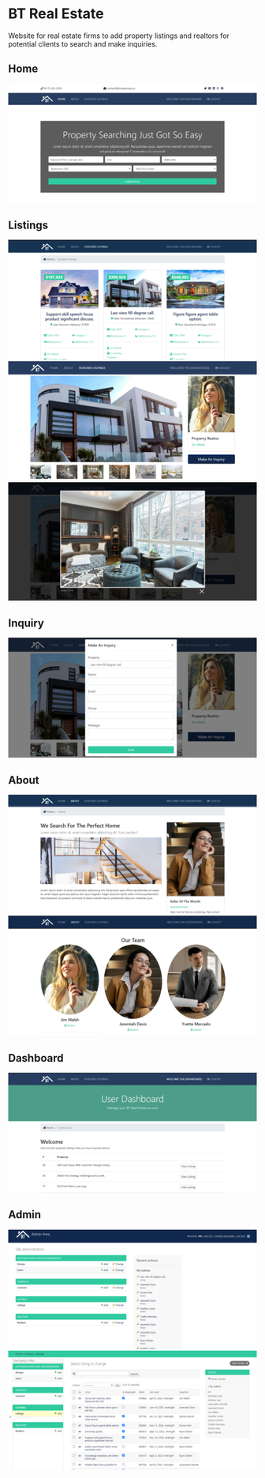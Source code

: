 # BT Real Estate
Website for real estate firms to add property listings and realtors for potential clients to search and make inquiries.

## Home
<img src="./resources/1. Home.PNG">  

## Listings
<img src="./resources/2. Listings.PNG">  
<img src="./resources/3 Listing.PNG">  
<img src="./resources/4 Listing.PNG">  

## Inquiry
<img src="./resources/6 Inquiry.PNG">  

## About
<img src="./resources/7 About.PNG">  
<img src="./resources/8 About.PNG">  

## Dashboard
<img src="./resources/8 Dashboard.PNG">  

## Admin
<img src="./resources/11 Admin.PNG">  
<img src="./resources/12 Admin.PNG">  